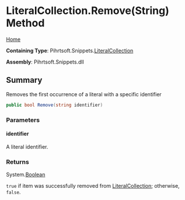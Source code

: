 <a name="_top"></a>

# LiteralCollection\.Remove\(String\) Method

[Home](../../../../README.md#_top)

**Containing Type**: Pihrtsoft\.Snippets\.[LiteralCollection](../README.md#_top)

**Assembly**: Pihrtsoft\.Snippets\.dll

## Summary

Removes the first occurrence of a literal with a specific identifier

```csharp
public bool Remove(string identifier)
```

### Parameters

#### identifier

A literal identifier\.

### Returns

System\.[Boolean](https://docs.microsoft.com/en-us/dotnet/api/system.boolean)

`true` if item was successfully removed from [LiteralCollection](../README.md#_top); otherwise, `false`\.